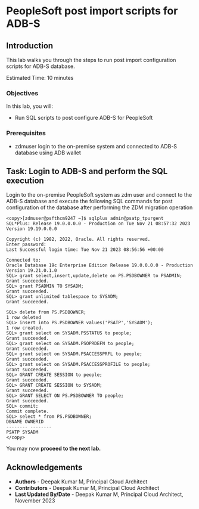 # PeopleSoft post import scripts for ADB-S

## Introduction

This lab walks you through the steps to run post import configuration scripts for  ADB-S database.

Estimated Time: 10 minutes

### Objectives
In this lab, you will:
* Run SQL scripts to post configure ADB-S for PeopleSoft
 
### Prerequisites

* zdmuser login to the on-premise system and connected to ADB-S database using ADB wallet


## Task: Login to ADB-S and perform the SQL execution

Login to the on-premise PeopleSoft system as zdm user and connect to the ADB-S database and execute the following SQL commands for post configuration of  the database after performing the ZDM migration operation

   ```
<copy>[zdmuser@psfthcm9247 ~]$ sqlplus admin@psatp_tpurgent
SQL*Plus: Release 19.0.0.0.0 - Production on Tue Nov 21 08:57:32 2023
Version 19.19.0.0.0

Copyright (c) 1982, 2022, Oracle. All rights reserved.
Enter password:
Last Successful login time: Tue Nov 21 2023 08:56:56 +00:00

Connected to:
Oracle Database 19c Enterprise Edition Release 19.0.0.0.0 - Production
Version 19.21.0.1.0
SQL> grant select,insert,update,delete on PS.PSDBOWNER to PSADMIN;
Grant succeeded.
SQL> grant PSADMIN TO SYSADM;
Grant succeeded.
SQL> grant unlimited tablespace to SYSADM;
Grant succeeded.

SQL> delete from PS.PSDBOWNER;
1 row deleted
SQL> insert into PS.PSDBOWNER values('PSATP','SYSADM');
1 row created.
SQL> grant select on SYSADM.PSSTATUS to people;
Grant succeeded.
SQL> grant select on SYSADM.PSOPRDEFN to people;
Grant succeeded.
SQL> grant select on SYSADM.PSACCESSPRFL to people;
Grant succeeded.
SQL> grant select on SYSADM.PSACCESSPROFILE to people;
Grant succeeded.
SQL> GRANT CREATE SESSION to people;
Grant succeeded.
SQL> GRANT CREATE SESSION to SYSADM;
Grant succeeded.
SQL> GRANT SELECT ON PS.PSDBOWNER TO people;
Grant succeeded.
SQL> commit;
Commit complete.
SQL> select * from PS.PSDBOWNER;
DBNAME OWNERID
-------- --------
PSATP SYSADM
</copy>
   ```

You may now **proceed to the next lab.**



## Acknowledgements
* **Authors** - Deepak Kumar M, Principal Cloud Architect
* **Contributors** - Deepak Kumar M, Principal Cloud Architect
* **Last Updated By/Date** - Deepak Kumar M, Principal Cloud Architect, November 2023


